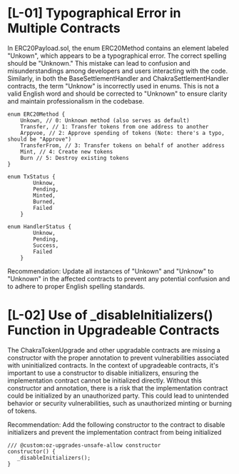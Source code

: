 # [L-01] Typographical Error in Multiple Contracts
In ERC20Payload.sol, the enum ERC20Method contains an element labeled "Unkown", which appears to be a typographical error. The correct spelling should be "Unknown." This mistake can lead to confusion and misunderstandings among developers and users interacting with the code. Similarly, in both the BaseSettlementHandler and ChakraSettlementHandler contracts, the term "Unknow" is incorrectly used in enums. This is not a valid English word and should be corrected to "Unknown" to ensure clarity and maintain professionalism in the codebase. 

```solidity
enum ERC20Method {
    Unkown, // 0: Unknown method (also serves as default)  
    Transfer, // 1: Transfer tokens from one address to another
    Arppvoe, // 2: Approve spending of tokens (Note: there's a typo, should be "Approve")
    TransferFrom, // 3: Transfer tokens on behalf of another address
    Mint, // 4: Create new tokens
    Burn // 5: Destroy existing tokens
}

enum TxStatus {
        Unknow,    
        Pending,
        Minted,
        Burned,
        Failed
    }

enum HandlerStatus {
        Unknow,       
        Pending,
        Success,
        Failed
    }
```

Recommendation: Update all instances of "Unkown" and "Unknow" to "Unknown" in the affected contracts to prevent any potential confusion and to adhere to proper English spelling standards.



# [L-02] Use of _disableInitializers() Function in Upgradeable Contracts
The ChakraTokenUpgrade and other upgradable contracts are missing a constructor with the proper annotation to prevent vulnerabilities associated with uninitialized contracts. In the context of upgradeable contracts, it's important to use a constructor to disable initializers, ensuring the implementation contract cannot be initialized directly.
Without this constructor and annotation, there is a risk that the implementation contract could be initialized by an unauthorized party. This could lead to unintended behavior or security vulnerabilities, such as unauthorized minting or burning of tokens.

Recommendation:
Add the following constructor to the contract to disable initializers and prevent the implementation contract from being initialized
```solidity
/// @custom:oz-upgrades-unsafe-allow constructor
constructor() {
   _disableInitializers();
}
```

